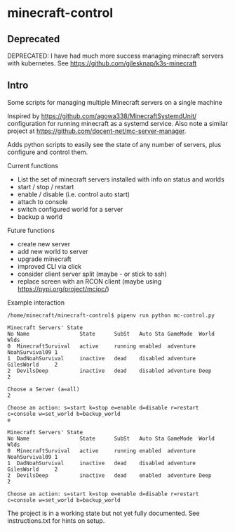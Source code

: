 # minecraft-control

## Deprecated
DEPRECATED: I have had much more success managing minecraft servers with kubernetes. See https://github.com/gilesknap/k3s-minecraft

## Intro
Some scripts for managing multiple Minecraft servers on a single machine

Inspired by https://github.com/agowa338/MinecraftSystemdUnit/ configuration for running minecraft as a systemd service.
Also note a similar project at https://github.com/docent-net/mc-server-manager.

Adds python scripts to easily see the state of any number of servers, plus configure and control them.

Current functions

- List the set of minecraft servers installed with info on status and worlds
- start / stop / restart
- enable / disable (i.e. control auto start)
- attach to console
- switch configured world for a server
- backup a world

Future functions

- create new server
- add new world to server
- upgrade minecraft
- improved CLI via click
- consider client server split (maybe - or stick to ssh)
- replace screen with an RCON client (maybe using https://pypi.org/project/mcipc/)

Example interaction

```
/home/minecraft/minecraft-control$ pipenv run python mc-control.py

Minecraft Servers' State
No Name                State      SubSt   Auto Sta GameMode  World          Wlds
0  MinecraftSurvival   active     running enabled  adventure NoahSurvival09 1
1  DadNoahSurvival     inactive   dead    disabled adventure GilesWorld     2
2  DevilsDeep          inactive   dead    disabled adventure Deep           2

Choose a Server (a=all)
2

Choose an action: s=start k=stop e=enable d=disable r=restart c=console w=set_world b=backup_world
e

Minecraft Servers' State
No Name                State      SubSt   Auto Sta GameMode  World          Wlds
0  MinecraftSurvival   active     running enabled  adventure NoahSurvival09 1
1  DadNoahSurvival     inactive   dead    disabled adventure GilesWorld     2
2  DevilsDeep          inactive   dead    enabled  adventure Deep           2

Choose an action: s=start k=stop e=enable d=disable r=restart c=console w=set_world b=backup_world
```

The project is in a working state but not yet fully documented. See
instructions.txt for hints on setup.
